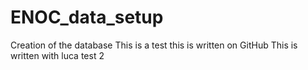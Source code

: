 # ENOC_data_setup
Creation of the database
This is a test
this is written on GitHub
This is written with luca
test 2
